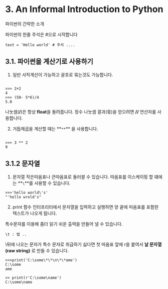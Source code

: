 # 3. An Informal Introduction to Python

파이썬의 간략한 소개

파이썬의 한줄 주석은 #으로 시작합니다

<pre><code>text = 'Hello world' # 주석 ....</code></pre>

## 3.1. 파이썬을 계산기로 사용하기

1. 일반 사칙계산이 가능하고 괄호로 묶는것도 가능합니다.

<pre><code>
>>> 2+2
4
>>> (50- 5*6)/4
5.0
</code></pre>

나눗셈(**/**)은 항상 **float**을 돌려줍니다.
정수 나눗셈 결과(몫)을 얻으려면 **//** 연산자를 사용합니다.

2. 거듭제곱을 계산할 때는 **`**`\*\* 을 사용합니다.

<pre><code>
>>> 3 ** 2
9
</code></pre>

## 3.1.2 문자열

1. 문자열
   작은따옴표나 큰따옴표로 둘러쌀 수 있습니다.
   따옴표를 이스케이핑 할 떄에는 **`\`**를 사용할 수 있습니다.

<pre><code>>>>'hello world\'s'
"'hello wrold's"
</code></pre>

2. print 함수
   인터프리터에서 문자열을 입력하고 실행하면 양 끝에 따옴표를 포함한 텍스트가 나오게 됩니다.

특수문자를 이용해 좀더 읽기 쉬운 출력을 만들어 낼 수 있습니다.

<pre><code>\t : 탭 ..</code></pre>

\뒤에 나오는 문자가 특수 문자로 취급하기 싫다면 첫 따옴표 앞에 r을 붙여서 **날 문자열(raw string)** 로 만들 수 있습니다.

<pre><code>>>>print('C:\some\*\*\n\*\*ame')
C:\some
ame

>> print(r'C:\some\name')
C:\some\name
</code></pre>
